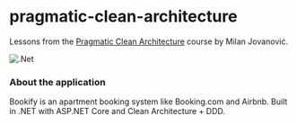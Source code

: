 # pragmatic-clean-architecture
Lessons from the [Pragmatic Clean Architecture](https://www.milanjovanovic.tech/pragmatic-clean-architecture) course by Milan Jovanović.

![.Net](https://img.shields.io/badge/.NET-5C2D91?style=for-the-badge&logo=.net&logoColor=white)

### About the application

Bookify is an apartment booking system like Booking.com and Airbnb. Built in .NET with ASP.NET Core and Clean Architecture + DDD.
